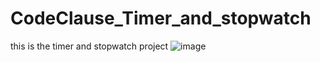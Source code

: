 # CodeClause_Timer_and_stopwatch
this is the timer and stopwatch project 
![image](https://github.com/Ckgupta1234/CodeClause_Timer_and_stopwatch/assets/129585041/bb72e803-640b-4447-80dd-ba9306f0a1d0)
